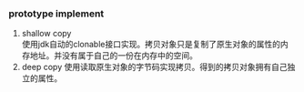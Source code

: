

### prototype implement   
1. shallow copy  
使用jdk自动的clonable接口实现。拷贝对象只是复制了原生对象的属性的内存地址。并没有属于自己的一份在内存中的空间。
2. deep copy
使用读取原生对象的字节码实现拷贝。得到的拷贝对象拥有自己独立的属性。


